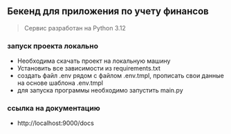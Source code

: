 ## Бекенд для приложения по учету финансов 

> Сервис разработан на Python 3.12

### запуск проекта локально
- Необходима скачать проект на локальную машину 
- Установить все зависимости из requirements.txt
- создать файл .env рядом с файлом .env.tmpl, прописать свои данные на основе шаблона .env.tmpl
- для запуска программы необходимо запустить main.py

### ссылка на документацию
- http://localhost:9000/docs